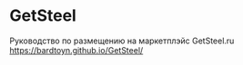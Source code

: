 # GetSteel
Руководство по размещению на маркетплэйс GetSteel.ru
https://bardtoyn.github.io/GetSteel/
